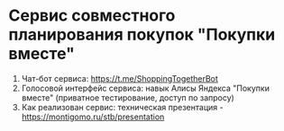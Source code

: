 # Сервис совместного планирования покупок "Покупки вместе"
1. Чат-бот сервиса: https://t.me/ShoppingTogetherBot
2. Голосовой интерфейс сервиса: навык Алисы Яндекса "Покупки вместе" (приватное тестирование, доступ по запросу)
3. Как реализован сервис: техническая презентация - https://montigomo.ru/stb/presentation
